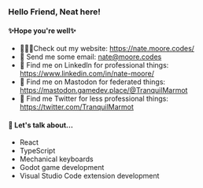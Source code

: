### Hello Friend, Neat here!

#### ✨Hope you're well✨

- 👨🏼‍💻Check out my website: https://nate.moore.codes/
- 📮 Send me some email: nate@moore.codes
- 💼 Find me on LinkedIn for professional things: https://www.linkedin.com/in/nate-moore/
- 🐘 Find me on Mastodon for federated things: https://mastodon.gamedev.place/@TranquilMarmot
- 🐣 Find me Twitter for less professional things: https://twitter.com/TranquilMarmot

#### 💬 Let's talk about...

- React
- TypeScript
- Mechanical keyboards
- Godot game development
- Visual Studio Code extension development
